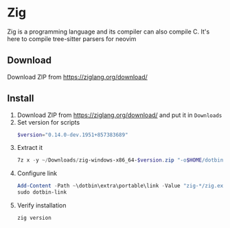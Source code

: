 # Zig
Zig is a programming language and its compiler can also compile C.
It's here to compile tree-sitter parsers for neovim

## Download
Download ZIP from https://ziglang.org/download/

## Install
1. Download ZIP from https://ziglang.org/download/ and put it in `Downloads`
2. Set version for scripts
    ```powershell
    $version="0.14.0-dev.1951+857383689"
3. Extract it
    ```powershell
    7z x -y ~/Downloads/zig-windows-x86_64-$version.zip "-o$HOME/dotbin/extra/portable"
3. Configure link
    ```powershell
    Add-Content -Path ~\dotbin\extra\portable\link -Value "zig-*/zig.exe"
    sudo dotbin-link
    ```
4. Verify installation
    ```powershell
    zig version
    ```
